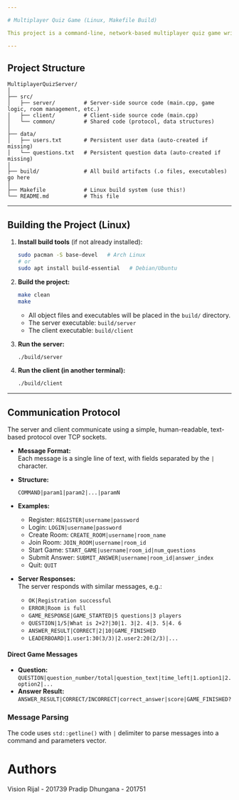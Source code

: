 ```yaml
---

# Multiplayer Quiz Game (Linux, Makefile Build)

This project is a command-line, network-based multiplayer quiz game written in C++. It features a server and client, using low-level POSIX sockets for communication.

---
```


## Project Structure

```
MultiplayerQuizServer/
│
├── src/
│   ├── server/         # Server-side source code (main.cpp, game logic, room management, etc.)
│   ├── client/         # Client-side source code (main.cpp)
│   └── common/         # Shared code (protocol, data structures)
│
├── data/
│   ├── users.txt       # Persistent user data (auto-created if missing)
│   └── questions.txt   # Persistent question data (auto-created if missing)
│
├── build/              # All build artifacts (.o files, executables) go here
│
├── Makefile            # Linux build system (use this!)
└── README.md           # This file
```

---

## Building the Project (Linux)

1. **Install build tools** (if not already installed):
   ```sh
   sudo pacman -S base-devel   # Arch Linux
   # or
   sudo apt install build-essential   # Debian/Ubuntu
   ```

2. **Build the project:**
   ```sh
   make clean
   make
   ```

   - All object files and executables will be placed in the `build/` directory.
   - The server executable: `build/server`
   - The client executable: `build/client`

3. **Run the server:**
   ```sh
   ./build/server
   ```

4. **Run the client (in another terminal):**
   ```sh
   ./build/client
   ```

---

## Communication Protocol

The server and client communicate using a simple, human-readable, text-based protocol over TCP sockets.

- **Message Format:**  
  Each message is a single line of text, with fields separated by the `|` character.

- **Structure:**  
  ```
  COMMAND|param1|param2|...|paramN
  ```

- **Examples:**
  - Register: `REGISTER|username|password`
  - Login: `LOGIN|username|password`
  - Create Room: `CREATE_ROOM|username|room_name`
  - Join Room: `JOIN_ROOM|username|room_id`
  - Start Game: `START_GAME|username|room_id|num_questions`
  - Submit Answer: `SUBMIT_ANSWER|username|room_id|answer_index`
  - Quit: `QUIT`

- **Server Responses:**  
  The server responds with similar messages, e.g.:
  - `OK|Registration successful`
  - `ERROR|Room is full`
  - `GAME_RESPONSE|GAME_STARTED|5 questions|3 players`
  - `QUESTION|1/5|What is 2+2?|30|1. 3|2. 4|3. 5|4. 6`
  - `ANSWER_RESULT|CORRECT|2|10|GAME_FINISHED`
  - `LEADERBOARD|1.user1:30(3/3)|2.user2:20(2/3)|...`

#### Direct Game Messages
- **Question:** `QUESTION|question_number/total|question_text|time_left|1.option1|2.option2|...`
- **Answer Result:** `ANSWER_RESULT|CORRECT/INCORRECT|correct_answer|score|GAME_FINISHED?`

### Message Parsing
The code uses `std::getline()` with `|` delimiter to parse messages into a command and parameters vector.


# Authors
Vision Rijal - 201739
Pradip Dhungana - 201751
